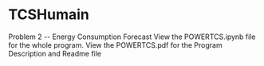 # TCSHumain
Problem 2 -- Energy Consumption Forecast
View the POWERTCS.ipynb file for the whole program.
View the POWERTCS.pdf for the Program Description and Readme file
